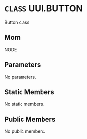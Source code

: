 # `CLASS` UUI.BUTTON
Button class

## Mom
NODE

## Parameters
No parameters.

## Static Members
No static members.

## Public Members
No public members.

